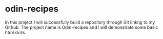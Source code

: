# odin-recipes

In this project I will successfully build a repository through Git linkng to my Github. The project name is Odin-recipes and I will demonstrate some basic html skills
